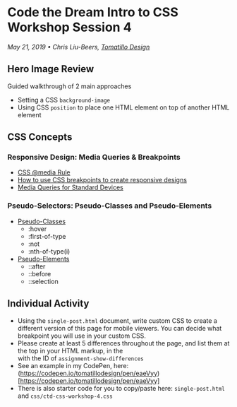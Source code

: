 # Code the Dream Intro to CSS Workshop Session 4
_May 21, 2019 • Chris Liu-Beers, [Tomatillo Design](http://www.tomatillodesign.com/)_

## Hero Image Review
Guided walkthrough of 2 main approaches
- Setting a CSS `background-image`
- Using CSS `position` to place one HTML element on top of another HTML element

## CSS Concepts
### Responsive Design: Media Queries & Breakpoints
- [CSS @media Rule](https://www.w3schools.com/cssref/css3_pr_mediaquery.asp)
- [How to use CSS breakpoints to create responsive designs](https://getflywheel.com/layout/css-breakpoints-responsive-design-how-to/)
- [Media Queries for Standard Devices](https://css-tricks.com/snippets/css/media-queries-for-standard-devices/)
### Pseudo-Selectors: Pseudo-Classes and Pseudo-Elements
- [Pseudo-Classes](https://developer.mozilla.org/en-US/docs/Learn/CSS/Introduction_to_CSS/Pseudo-classes_and_pseudo-elements#Pseudo-classes)
     - :hover
     - :first-of-type
     - :not
     - :nth-of-type(i)
- [Pseudo-Elements](https://developer.mozilla.org/en-US/docs/Learn/CSS/Introduction_to_CSS/Pseudo-classes_and_pseudo-elements#Pseudo-elements)
     - ::after
     - ::before
     - ::selection

## Individual Activity
- Using the `single-post.html` document, write custom CSS to create a different version of this page for mobile viewers. You can decide what breakpoint you will use in your custom CSS.
- Please create at least 5 differences throughout the page, and list them at the top in your HTML markup, in the <div> with the ID of `assignment-show-differences`
- See an example in my CodePen, here: (https://codepen.io/tomatillodesign/pen/eaeVyy)[https://codepen.io/tomatillodesign/pen/eaeVyy]
- There is also starter code for you to copy/paste here: `single-post.html` and `css/ctd-css-workshop-4.css`
